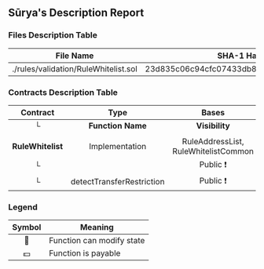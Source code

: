 ## Sūrya's Description Report

### Files Description Table


|  File Name  |  SHA-1 Hash  |
|-------------|--------------|
| ./rules/validation/RuleWhitelist.sol | 23d835c06c94cfc07433db85afa3a493771d44b4 |


### Contracts Description Table


|  Contract  |         Type        |       Bases      |                  |                 |
|:----------:|:-------------------:|:----------------:|:----------------:|:---------------:|
|     └      |  **Function Name**  |  **Visibility**  |  **Mutability**  |  **Modifiers**  |
||||||
| **RuleWhitelist** | Implementation | RuleAddressList, RuleWhitelistCommon |||
| └ | <Constructor> | Public ❗️ | 🛑  | RuleAddressList |
| └ | detectTransferRestriction | Public ❗️ |   |NO❗️ |


### Legend

|  Symbol  |  Meaning  |
|:--------:|-----------|
|    🛑    | Function can modify state |
|    💵    | Function is payable |
